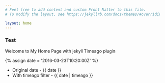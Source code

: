 ```yaml
---
# Feel free to add content and custom Front Matter to this file.
# To modify the layout, see https://jekyllrb.com/docs/themes/#overriding-theme-defaults

layout: home
---
```

### Test

Welcome to My Home Page with jekyll Timeago plugin

{% assign date = '2016-03-23T10:20:00Z' %}

- Original date - {{ date }}
- With timeago filter - {{ date | timeago }}
